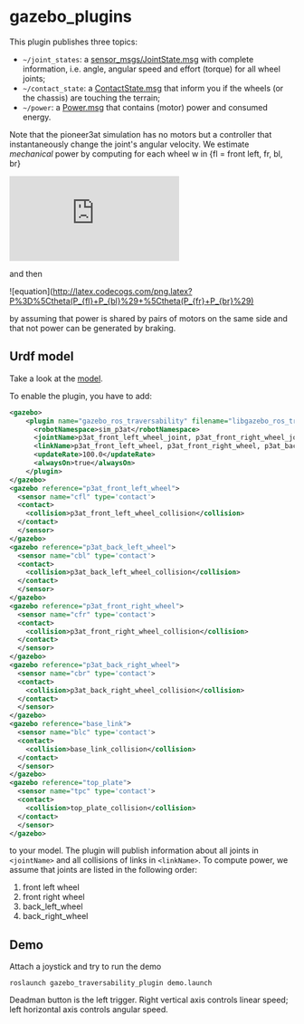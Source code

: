 # gazebo_plugins

This plugin publishes three topics:
- `~/joint_states`: a [sensor_msgs/JointState.msg](http://docs.ros.org/api/sensor_msgs/html/msg/JointState.html) with complete information, i.e. angle, angular speed and effort (torque) for all wheel joints;
- `~/contact_state`: a [ContactState.msg](https://github.com/jeguzzi/gazebo_plugins/blob/master/msg/ContactState.msg) that inform you if the wheels (or the chassis) are touching the terrain;
- `~/power`: a
[Power.msg](https://github.com/jeguzzi/gazebo_plugins/blob/master/msg/Power.msg) that contains (motor) power and consumed energy.

Note that the pioneer3at simulation has no motors but a controller that instantaneously change the joint's angular velocity. We estimate *mechanical* power by computing for each wheel w in {fl = front left, fr, bl, br}

  ![equation](http://latex.codecogs.com/png.latex?P_w%3D%5Comega%5Ccdot%5Ctau)  

and then

![equation](http://latex.codecogs.com/png.latex?P%3D%5Ctheta(P_{fl}+P_{bl}%29+%5Ctheta(P_{fr}+P_{br}%29)

by assuming that power is shared by pairs of motors on the same side and that not power can be generated by braking.

## Urdf model

Take a look at the [model](https://github.com/jeguzzi/gazebo_plugins/blob/master/model/pioneer3at.urdf).

To enable the plugin, you have to add:
```xml
<gazebo>
    <plugin name="gazebo_ros_traversability" filename="libgazebo_ros_traversability.so">
      <robotNamespace>sim_p3at</robotNamespace>
      <jointName>p3at_front_left_wheel_joint, p3at_front_right_wheel_joint, p3at_back_left_wheel_joint, p3at_back_right_wheel_joint</jointName>
      <linkName>p3at_front_left_wheel, p3at_front_right_wheel, p3at_back_left_wheel, p3at_back_right_wheel, base_link</linkName>
      <updateRate>100.0</updateRate>
      <alwaysOn>true</alwaysOn>
    </plugin>
</gazebo>
<gazebo reference="p3at_front_left_wheel">
  <sensor name="cfl" type='contact'>
  <contact>
    <collision>p3at_front_left_wheel_collision</collision>
  </contact>
  </sensor>
</gazebo>
<gazebo reference="p3at_back_left_wheel">
  <sensor name="cbl" type='contact'>
  <contact>
    <collision>p3at_back_left_wheel_collision</collision>
  </contact>
  </sensor>
</gazebo>
<gazebo reference="p3at_front_right_wheel">
  <sensor name="cfr" type='contact'>
  <contact>
    <collision>p3at_front_right_wheel_collision</collision>
  </contact>
  </sensor>
</gazebo>
<gazebo reference="p3at_back_right_wheel">
  <sensor name="cbr" type='contact'>
  <contact>
    <collision>p3at_back_right_wheel_collision</collision>
  </contact>
  </sensor>
</gazebo>
<gazebo reference="base_link">
  <sensor name="blc" type='contact'>
  <contact>
    <collision>base_link_collision</collision>
  </contact>
  </sensor>
</gazebo>
<gazebo reference="top_plate">
  <sensor name="tpc" type='contact'>
  <contact>
    <collision>top_plate_collision</collision>
  </contact>
  </sensor>
</gazebo>
```
to your model. The plugin will publish information about all joints in `<jointName>` and all collisions of links in `<linkName>`. To compute power, we assume that joints are listed in the following order:
1. front left wheel
1. front right wheel
1. back_left_wheel
1. back_right_wheel


## Demo

Attach a joystick and try to run the demo

```roslaunch gazebo_traversability_plugin demo.launch```

Deadman button is the left trigger. Right vertical axis controls linear speed; left horizontal axis controls angular speed.
